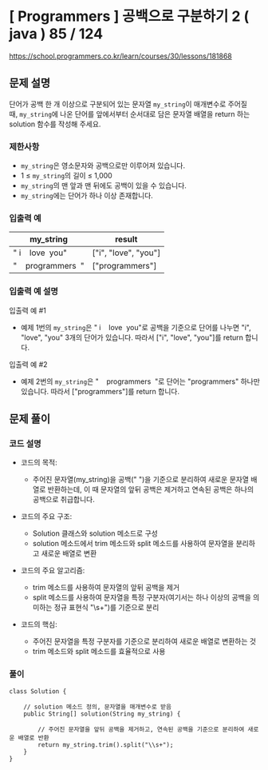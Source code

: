 # [ Programmers ] 공백으로 구분하기 2 ( java ) 85 / 124
https://school.programmers.co.kr/learn/courses/30/lessons/181868

## 문제 설명

단어가 공백 한 개 이상으로 구분되어 있는 문자열 `my_string`이 매개변수로 주어질 때, `my_string`에 나온 단어를 앞에서부터 순서대로 담은 문자열 배열을 return 하는 solution 함수를 작성해 주세요.


### 제한사항

- `my_string`은 영소문자와 공백으로만 이루어져 있습니다.
- 1 ≤ `my_string`의 길이 ≤ 1,000
- `my_string`의 맨 앞과 맨 뒤에도 공백이 있을 수 있습니다.
- `my_string`에는 단어가 하나 이상 존재합니다.


### 입출력 예

|my_string|result|
|---|---|
|" i    love  you"|["i", "love", "you"]|
|"    programmers  "|["programmers"]|


### 입출력 예 설명

입출력 예 #1

- 예제 1번의 `my_string`은 " i    love  you"로 공백을 기준으로 단어를 나누면 "i", "love", "you" 3개의 단어가 있습니다. 따라서 ["i", "love", "you"]를 return 합니다.

입출력 예 #2

- 예제 2번의 `my_string`은 "    programmers  "로 단어는 "programmers" 하나만 있습니다. 따라서 ["programmers"]를 return 합니다.


## 문제 풀이
### 코드 설명
- 코드의 목적:
    
    - 주어진 문자열(my_string)을 공백(" ")을 기준으로 분리하여 새로운 문자열 배열로 반환하는데, 이 때 문자열의 앞뒤 공백은 제거하고 연속된 공백은 하나의 공백으로 취급합니다.
- 코드의 주요 구조:
    
    - Solution 클래스와 solution 메소드로 구성
    - solution 메소드에서 trim 메소드와 split 메소드를 사용하여 문자열을 분리하고 새로운 배열로 변환
- 코드의 주요 알고리즘:
    
    - trim 메소드를 사용하여 문자열의 앞뒤 공백을 제거
    - split 메소드를 사용하여 문자열을 특정 구분자(여기서는 하나 이상의 공백을 의미하는 정규 표현식 "\s+")를 기준으로 분리
- 코드의 핵심:
    
    - 주어진 문자열을 특정 구분자를 기준으로 분리하여 새로운 배열로 변환하는 것
    - trim 메소드와 split 메소드를 효율적으로 사용

### 풀이
```
class Solution {

    // solution 메소드 정의, 문자열을 매개변수로 받음
    public String[] solution(String my_string) {

        // 주어진 문자열을 앞뒤 공백을 제거하고, 연속된 공백을 기준으로 분리하여 새로운 배열로 반환
        return my_string.trim().split("\\s+");
    }
}
```

